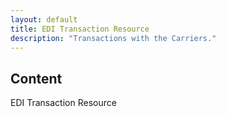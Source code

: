 ```yaml
---
layout: default
title: EDI Transaction Resource
description: "Transactions with the Carriers."
---
```


## Content ##
EDI Transaction Resource